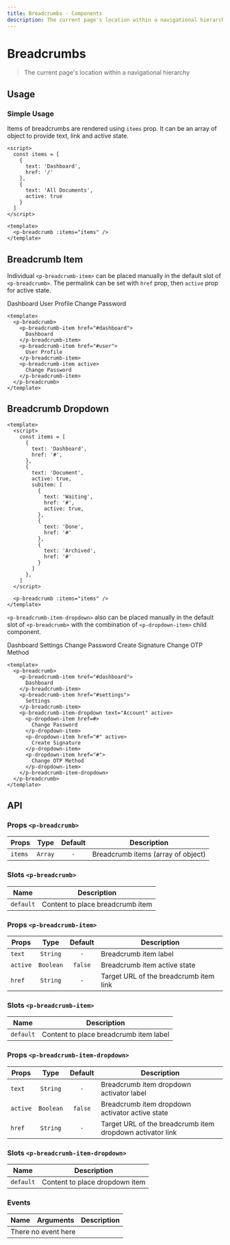 ```yaml
---
title: Breadcrumbs · Components
description: The current page's location within a navigational hierarchy
---
```


<script setup>
  import pBreadcrumb from './Breadcrumb.vue'
  import pBreadcrumbItem from './BreadcrumbItem.vue'
  import pBreadcrumbItemDropdown from './BreadcrumbItemDropdown.vue'
  import pDropdownItem from '../dropdown/DropdownItem.vue'

  const items = [
    {
      text: 'Dashboard',
      href: '/'
    },
    {
      text: 'All Documents',
      active: true
    }
  ]

  const itemsB = [
    {
      text: 'Dashboard',
      href: '#',
    },
    {
      text: 'Document',
      active: true,
      subitem: [
        {
          text: 'Waiting',
          href: '#',
          active: true,
        },
        {
          text: 'Done',
          href: '#'
        },
        {
          text: 'Archived',
          href: '#'
        }
      ]
    },
  ]
</script>

# Breadcrumbs

> The current page's location within a navigational hierarchy

## Usage

### Simple Usage
Items of breadcrumbs are rendered using `items` prop. It can be an array of object to provide text, link and active state.

<preview>
  <p-breadcrumb :items="items" />
</preview>

```vue
<script>
  const items = [
    {
      text: 'Dashboard',
      href: '/'
    },
    {
      text: 'All Documents',
      active: true
    }
  ]
</script>

<template>
  <p-breadcrumb :items="items" />
</template>
```

## Breadcrumb Item
Individual `<p-breadcrumb-item>` can be placed manually in the default slot of `<p-breadcrumb>`. The permalink can be set with `href` prop, then `active` prop for active state.

<preview>
  <p-breadcrumb>
    <p-breadcrumb-item href="#dashboard">
      Dashboard
    </p-breadcrumb-item>
    <p-breadcrumb-item href="#user">
      User Profile
    </p-breadcrumb-item>
    <p-breadcrumb-item active>
      Change Password
    </p-breadcrumb-item>
  </p-breadcrumb>
</preview>

```vue
<template>
  <p-breadcrumb>
    <p-breadcrumb-item href="#dashboard">
      Dashboard
    </p-breadcrumb-item>
    <p-breadcrumb-item href="#user">
      User Profile
    </p-breadcrumb-item>
    <p-breadcrumb-item active>
      Change Password
    </p-breadcrumb-item>
  </p-breadcrumb>
</template>
```

## Breadcrumb Dropdown

<preview>
  <p-breadcrumb :items="itemsB" />
</preview>

```vue
<template>
  <script>
    const items = [
      {
        text: 'Dashboard',
        href: '#',
      },
      {
        text: 'Document',
        active: true,
        subitem: [
          {
            text: 'Waiting',
            href: '#',
            active: true,
          },
          {
            text: 'Done',
            href: '#'
          },
          {
            text: 'Archived',
            href: '#'
          }
        ]
      },
    ]
  </script>

  <p-breadcrumb :items="items" />
</template>
```

`<p-breadcrumb-item-dropdown>` also can be placed manually in the default slot of `<p-breadcrumb>` with the combination of `<p-dropdown-item>` child component.

<preview>
  <p-breadcrumb>
    <p-breadcrumb-item href="#dashboard">
      Dashboard
    </p-breadcrumb-item>
    <p-breadcrumb-item href="#settings">
      Settings
    </p-breadcrumb-item>
    <p-breadcrumb-item-dropdown text="Account" active>
      <p-dropdown-item href="#">
        Change Password
      </p-dropdown-item>
      <p-dropdown-item href="#" active>
        Create Signature
      </p-dropdown-item>
      <p-dropdown-item href="#">
        Change OTP Method
      </p-dropdown-item>
    </p-breadcrumb-item-dropdown>
  </p-breadcrumb>
</preview>

```vue
<template>
  <p-breadcrumb>
    <p-breadcrumb-item href="#dashboard">
      Dashboard
    </p-breadcrumb-item>
    <p-breadcrumb-item href="#settings">
      Settings
    </p-breadcrumb-item>
    <p-breadcrumb-item-dropdown text="Account" active>
      <p-dropdown-item href=#>
        Change Password
      </p-dropdown-item>
      <p-dropdown-item href="#" active>
        Create Signature
      </p-dropdown-item>
      <p-dropdown-item href="#">
        Change OTP Method
      </p-dropdown-item>
    </p-breadcrumb-item-dropdown>
  </p-breadcrumb>
</template>
```

## API

### Props `<p-breadcrumb>`

| Props       |   Type     | Default      | Description                                               |
|-------------|:----------:|:------------:|-----------------------------------------------------------|
| `items`     | `Array`    |  `-`         | Breadcrumb items (array of object)                        |

### Slots `<p-breadcrumb>`

| Name      | Description                      |
|-----------|----------------------------------|
| `default` | Content to place breadcrumb item |

### Props `<p-breadcrumb-item>`
| Props       |   Type     | Default      | Description                                               |
|-------------|:----------:|:------------:|-----------------------------------------------------------|
| `text`      | `String`   |  `-`         | Breadcrumb item label                                     |
| `active`    | `Boolean`  |  `false`     | Breadcrumb item active state                             |
| `href`      | `String`   |  `-`         | Target URL of the breadcrumb item link                    |

### Slots `<p-breadcrumb-item>`

| Name      | Description                            |
|-----------|----------------------------------------|
| `default` | Content to place breadcrumb item label |

### Props `<p-breadcrumb-item-dropdown>`
| Props       |   Type     | Default      | Description                                                  |
|-------------|:----------:|:------------:|--------------------------------------------------------------|
| `text`      | `String`   |  `-`         | Breadcrumb item dropdown activator label                     |
| `active`    | `Boolean`  |  `false`     | Breadcrumb item dropdown activator active state              |
| `href`      | `String`   |  `-`         | Target URL of the breadcrumb item dropdown activator link    |

### Slots `<p-breadcrumb-item-dropdown>`

| Name      | Description                            |
|-----------|----------------------------------------|
| `default` | Content to place dropdown item         |

### Events

<table>
  <thead>
    <tr>
      <th>Name</th>
      <th>Arguments</th>
      <th>Description</th>
    </tr>
  </thead>
  <tbody>
    <tr>
      <td colspan="3" class="text-center">There no event here</td>
    </tr>
  </tbody>
</table>
